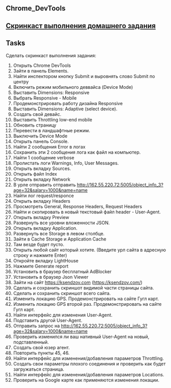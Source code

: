 ## Chrome_DevTools
## [Скринкаст выполнения домашнего задания](https://drive.google.com/file/d/1I1dsUR4kYnqHV5egSubvcnyBy0L7QKmq/view?usp=sharing"Результат")
## Tasks
Сделать скринкаст выполнения задания:
1. Открыть Chrome DevTools
2. Зайти в панель Elements.
3. Найти инспектором кнопку Submit и выровнять слово Submit по центру
4. Включить режим мобильного деввайса (Device Mode)
5. Выставить Dimensions: Responsive
6. Выбрать Responsive - Mobile
7. Продемонстрировать работу дизайна Responsive
8. Выставить Dimensions: Adaptive (select device).
9. Создать свой девайс.
10. Выставить Throttling low-end mobile
11. Обновить страницу
12. Перевести в ландшафтные режим.
13. Выключить Device Mode
14. Открыть панель Console.
15. Найти 2 сообщения Error в логах
16. Сохранить эти 2 сообщения лога как файл на компьютер.
17. Найти 1 сообщение verbose
18. Пролистать логи Warnings, Info, User Messages.
19. Открыть вкладку Sources.
20. Открыть файл Index
21. Открыть вкладку Network
22. В урле отправить отправить http://162.55.220.72:5005/object_info_3?age=32&salary=1000&name=name
23. Найти лог request/responce
24. Открыть вкладку Headers
25. Просмотреть General, Response Headers, Request Headers
26. Найти и скопировать в новый текстовый файл header - User-Agent.
27. Открыть вкладку Preview
28. Развернуть все уровни вложенности JSON.
29. Открыть вкладку Application.
30. Развернуть все Storage в левом столбце.
31. Зайти в Cache Storage и Application Cache
32. Там везде будет пусто.
33. Открыть любой сайт который хотите. (Введите урл сайта в адресную строку и нажмите Enter)
35. Откройте вкладку LightHouse
36. Нажмите Generate report
37. Установить в браузер бесплатный AdBlocker
38. Установить в браузер Json Viewer
39. Зайти на сайт https://ksendzov.com (https://ksendzov.com/)
40. Сделать и сохранить скриншот видимой части страницы сайта.
41. Сделать и сохранить скриншот всего сайта.
42. Изменить локацию GPS. Продемонстрировать на сайте Гугл карт.
43. Изменить локацию GPS второй раз. Продемонстрировать на сайте Гугл карт.
44. Найти интерфейс для изменения User-Agent.
45. Подставить другой User-Agent.
46. Отправить запрос на http://162.55.220.72:5005/object_info_3?age=32&salary=1000&name=name
47. Проверить изменился ли ваш нативный User-Agent на новый, подставленный.
48. Создать свой юзер агент.
49. Повторить пункты 45, 46.
50. Найти интерфейс для изменения/добавления параметров Throttling.
51. Создать свои параметры плохого соединения и проверить как будет загружаться страница.
52. Найти интерфейс для изменения/добавления параметров Locations.
53. Проверить на Google карте как применяются изменения локации.

